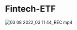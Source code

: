 # Fintech-ETF

![03 08 2022_03 11 44_REC mp4](https://user-images.githubusercontent.com/107367097/182586651-ad96ff5b-a9df-47ce-84e9-a15f381014c7.gif)

